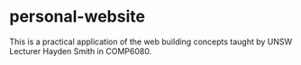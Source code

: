 # personal-website
This is a practical application of the web building concepts taught by UNSW Lecturer Hayden Smith in COMP6080.
